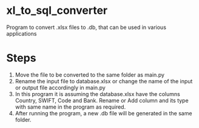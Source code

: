 # xl_to_sql_converter
Program to convert .xlsx files to .db, that can be used in various applications

# Steps
1) Move the file to be converted to the same folder as main.py
2) Rename the input file to database.xlsx or change the name of the input or output file accordingly in main.py
3) In this program it is assuming the database.xlsx have the columns Country, SWIFT, Code and Bank. Rename or Add column and its type with same name in the program as required.
4) After running the program, a new .db file will be generated in the same folder. 

